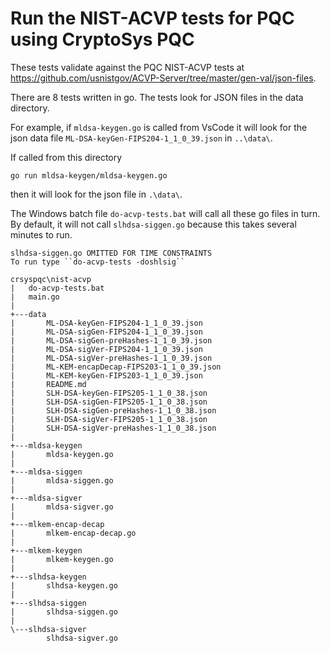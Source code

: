 Run the NIST-ACVP tests for PQC using CryptoSys PQC
===================================================

These tests validate against the PQC NIST-ACVP tests at https://github.com/usnistgov/ACVP-Server/tree/master/gen-val/json-files.

There are 8 tests written in go. The tests look for JSON files in the data directory.

For example, if `mldsa-keygen.go` is called from VsCode it will look for the json data file
`ML-DSA-keyGen-FIPS204-1_1_0_39.json` in `..\data\`.

If called from this directory

    go run mldsa-keygen/mldsa-keygen.go
	
then it will look for the json file in `.\data\`.

The Windows batch file `do-acvp-tests.bat` will call all these go files in turn.
By default, it will not call `slhdsa-siggen.go` because this takes several minutes to run.

	slhdsa-siggen.go OMITTED FOR TIME CONSTRAINTS
	To run type ``do-acvp-tests -doshlsig``

```text
crsyspqc\nist-acvp
|   do-acvp-tests.bat
|   main.go
|
+---data
|       ML-DSA-keyGen-FIPS204-1_1_0_39.json
|       ML-DSA-sigGen-FIPS204-1_1_0_39.json
|       ML-DSA-sigGen-preHashes-1_1_0_39.json
|       ML-DSA-sigVer-FIPS204-1_1_0_39.json
|       ML-DSA-sigVer-preHashes-1_1_0_39.json
|       ML-KEM-encapDecap-FIPS203-1_1_0_39.json
|       ML-KEM-keyGen-FIPS203-1_1_0_39.json
|       README.md
|       SLH-DSA-keyGen-FIPS205-1_1_0_38.json
|       SLH-DSA-sigGen-FIPS205-1_1_0_38.json
|       SLH-DSA-sigGen-preHashes-1_1_0_38.json
|       SLH-DSA-sigVer-FIPS205-1_1_0_38.json
|       SLH-DSA-sigVer-preHashes-1_1_0_38.json
|
+---mldsa-keygen
|       mldsa-keygen.go
|
+---mldsa-siggen
|       mldsa-siggen.go
|
+---mldsa-sigver
|       mldsa-sigver.go
|
+---mlkem-encap-decap
|       mlkem-encap-decap.go
|
+---mlkem-keygen
|       mlkem-keygen.go
|
+---slhdsa-keygen
|       slhdsa-keygen.go
|
+---slhdsa-siggen
|       slhdsa-siggen.go
|
\---slhdsa-sigver
        slhdsa-sigver.go
```
